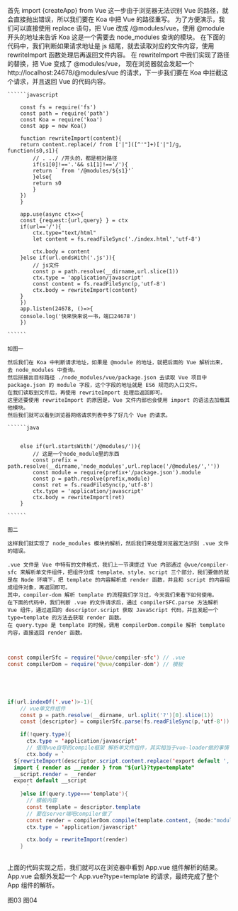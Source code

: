 首先 import {createApp} from Vue 这一步由于浏览器无法识别 Vue 的路径，就会直接抛出错误，所以我们要在 Koa 中把 Vue 的路径重写。
    为了方便演示，我们可以直接使用 replace 语句，把 Vue 改成 /@modules/vue，使用 @module 开头的地址来告诉 Koa 这是一个需要去 node_modules 查询的模块。
    在下面的代码中，我们判断如果请求地址是 js 结尾，就去读取对应的文件内容，使用 rewriteImport 函数处理后再返回文件内容。
    在 rewriteImport 中我们实现了路径的替换，把 Vue 变成了 @modules/vue， 现在浏览器就会发起一个http://localhost:24678/@modules/vue 的请求，下一步我们要在 Koa 中拦截这个请求，并且返回 Vue 的代码内容。

    ``````javascript

        const fs = require('fs')
        const path = require('path')
        const Koa = require('koa')
        const app = new Koa()

        function rewriteImport(content){
        return content.replace(/ from ['|"]([^'"]+)['|"]/g, function(s0,s1){
            // . ../ /开头的，都是相对路径
            if(s1[0]!=='.'&& s1[1]!=='/'){
            return ` from '/@modules/${s1}'`
            }else{
            return s0
            }
        })
        }

        app.use(async ctx=>{
        const {request:{url,query} } = ctx
        if(url=='/'){
            ctx.type="text/html"
            let content = fs.readFileSync('./index.html','utf-8')
            
            ctx.body = content
        }else if(url.endsWith('.js')){
            // js文件
            const p = path.resolve(__dirname,url.slice(1))
            ctx.type = 'application/javascript'
            const content = fs.readFileSync(p,'utf-8')
            ctx.body = rewriteImport(content)
        }
        })
        app.listen(24678, ()=>{
        console.log('快来快来说一书，端口24678')
        })

    ``````

    如图一

    然后我们在 Koa 中判断请求地址，如果是 @module 的地址，就把后面的 Vue 解析出来，去 node_modules 中查询。
    然后拼接出目标路径 ./node_modules/vue/package.json 去读取 Vue 项目中 package.json 的 module 字段，这个字段的地址就是 ES6 规范的入口文件。
    在我们读取到文件后，再使用 rewriteImport 处理后返回即可。
    这里还要使用 rewriteImport 的原因是，Vue 文件内部也会使用 import 的语法去加载其他模块。
    然后我们就可以看到浏览器网络请求列表中多了好几个 Vue 的请求。

    ``````java


        else if(url.startsWith('/@modules/')){
            // 这是一个node_module里的东西
            const prefix = path.resolve(__dirname,'node_modules',url.replace('/@modules/',''))
            const module = require(prefix+'/package.json').module
            const p = path.resolve(prefix,module)
            const ret = fs.readFileSync(p,'utf-8')
            ctx.type = 'application/javascript'
            ctx.body = rewriteImport(ret)
        }

    ``````

    图二

    这样我们就实现了 node_modules 模块的解析，然后我们来处理浏览器无法识别 .vue 文件的错误。

    .vue 文件是 Vue 中特有的文件格式，我们上一节课提过 Vue 内部通过 @vue/compiler-sfc 来解析单文件组件，把组件分成 template、style、script 三个部分，我们要做的就是在 Node 环境下，把 template 的内容解析成 render 函数，并且和 script 的内容组成组件对象，再返回即可。
    其中，compiler-dom 解析 template 的流程我们学习过，今天我们来看下如何使用。
    在下面的代码中，我们判断 .vue 的文件请求后，通过 compilerSFC.parse 方法解析 Vue 组件，通过返回的 descriptor.script 获取 JavaScript 代码，并且发起一个 type=template 的方法去获取 render 函数。
    在 query.type 是 template 的时候，调用 compilerDom.compile 解析 template 内容，直接返回 render 函数。

``````java


const compilerSfc = require('@vue/compiler-sfc') // .vue
const compilerDom = require('@vue/compiler-dom') // 模板





if(url.indexOf('.vue')>-1){
    // vue单文件组件
    const p = path.resolve(__dirname, url.split('?')[0].slice(1))
    const {descriptor} = compilerSfc.parse(fs.readFileSync(p,'utf-8'))

    if(!query.type){
      ctx.type = 'application/javascript'
      // 借用vue自导的compile框架 解析单文件组件，其实相当于vue-loader做的事情
      ctx.body = `
  ${rewriteImport(descriptor.script.content.replace('export default ','const __script = '))}
  import { render as __render } from "${url}?type=template"
  __script.render = __render
  export default __script
      `
    }else if(query.type==='template'){
      // 模板内容
      const template = descriptor.template
      // 要在server端吧compiler做了
      const render = compilerDom.compile(template.content, {mode:"module"}).code
      ctx.type = 'application/javascript'

      ctx.body = rewriteImport(render)
    }
    
``````

上面的代码实现之后，我们就可以在浏览器中看到 App.vue 组件解析的结果。
App.vue 会额外发起一个 App.vue?type=template 的请求，最终完成了整个 App 组件的解析。

图03
图04